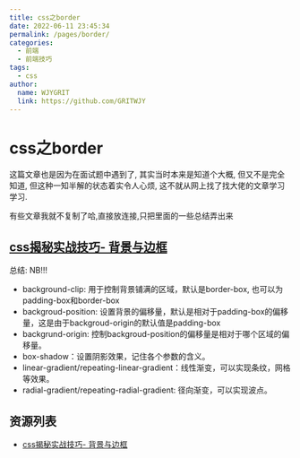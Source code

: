 ```yaml
---
title: css之border
date: 2022-06-11 23:45:34
permalink: /pages/border/
categories:
  - 前端
  - 前端技巧
tags:
  - css
author:
  name: WJYGRIT
  link: https://github.com/GRITWJY
---
```


# css之border

这篇文章也是因为在面试题中遇到了, 其实当时本来是知道个大概, 但又不是完全知道, 
但这种一知半解的状态着实令人心烦, 这不就从网上找了找大佬的文章学习学习.

有些文章我就不复制了哈,直接放连接,只把里面的一些总结弄出来

## [css揭秘实战技巧- 背景与边框](https://juejin.cn/post/6844903825619288071)

总结: NB!!!

- background-clip: 用于控制背景铺满的区域，默认是border-box, 也可以为padding-box和border-box
- backgroud-position: 设置背景的偏移量，默认是相对于padding-box的偏移量，这是由于backgroud-origin的默认值是padding-box
- backgrund-origin: 控制backgroud-position的偏移量是相对于哪个区域的偏移量。
- box-shadow：设置阴影效果，记住各个参数的含义。
- linear-gradient/repeating-linear-gradient：线性渐变，可以实现条纹，网格等效果。
- radial-gradient/repeating-radial-gradient: 径向渐变，可以实现波点。




## 资源列表

- [css揭秘实战技巧- 背景与边框](https://juejin.cn/post/6844903825619288071)
